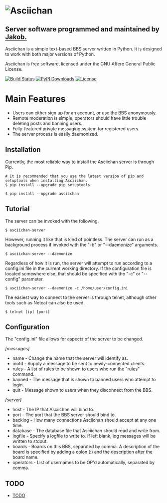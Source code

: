 ![Asciichan](https://raw.github.com/TsarFox/asciichan/master/Asciichan_Logo.png "Asciichan")
=========
## Server software programmed and maintained by [Jakob.](http://tsar-fox.com/)
Asciichan is a simple text-based BBS server written in Python. It is designed to work with both major versions of Python.

Asciichan is free software, licensed under the GNU Affero General Public License.

[![Build Status](https://travis-ci.org/TsarFox/asciichan.svg?branch=master)](https://travis-ci.org/TsarFox/asciichan)  [![PyPI Downloads](https://img.shields.io/pypi/dm/Asciichan.svg)](https://pypi.python.org/pypi/Asciichan/)  [![License](https://img.shields.io/github/license/tsarfox/asciichan.svg)](https://www.gnu.org/licenses/agpl-3.0.html)


Main Features
=============

* Users can either sign up for an account, or use the BBS anonymously.
* Remote moderation is simple, operators should have little trouble deleting posts and banning users.
* Fully-featured private messaging system for registered users.
* The server process is easily daemonized.


Installation
------------

Currently, the most reliable way to install the Asciichan server is through Pip.

    # It is recommended that you use the latest version of pip and setuptools when installing Asciichan.
    $ pip install --upgrade pip setuptools

    $ pip install --upgrade asciichan


Tutorial
--------

The server can be invoked with the following.

    $ asciichan-server

However, running it like that is kind of pointless. The server can run as a background process if invoked with the "-b" or "--daemonize" arguments.

    $ asciichan-server --daemonize

Regardless of how it is run, the server will attempt to run according to a config.ini file in the current working directory. If the configuration file is located somewhere else, that should be specified with the "-c" or "--config" parameter.

    $ asciichan-server --daemonize -c /home/user/config.ini

The easiest way to connect to the server is through telnet, although other tools such as Netcat can also be used.

    $ telnet [ip] [port]


Configuration
-------------

The "config.ini" file allows for aspects of the server to be changed.

*[messages]*
* name - Change the name that the server will identify as.
* motd - Supply a message to be sent to newly-connected clients.
* rules - A list of rules to be shown to users who run the "rules" command.
* banned - The message that is shown to banned users who attempt to login.
* quit - Message shown to users when they disconnect from the BBS.

*[server]*
* host - The IP that Asciichan will bind to.
* port - The port that the BBS server should bind to.
* backlog - How many connections Asciichan should accept at any one time.
* database - The database file that Asciichan should read and write from.
* logfile - Specify a logfile to write to. If left blank, log messages will be written to stdout.
* boards - Boards on this BBS, separated by comma. A description of the board is specified by adding a colon (:) and the description after the board name.
* operators - List of usernames to be OP'd automatically, separated by comma.


TODO
----
- [TODO](/TODO.md)
